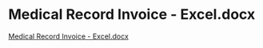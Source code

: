 # Medical Record Invoice - Excel.docx

[Medical Record Invoice - Excel.docx](Medical%20Record%20Invoice%20-%20Excel%20docx%20f5ff30fd1a5743d7af77e6e0e52eb54c/Medical_Record_Invoice_-_Excel.docx)